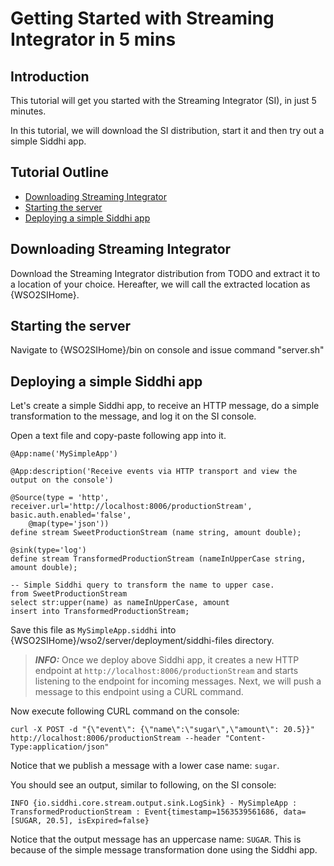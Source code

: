 # Getting Started with Streaming Integrator in 5 mins

## Introduction

This tutorial will get you started with the Streaming Integrator (SI), in just 5 minutes.

In this tutorial, we will download the SI distribution, start it and then try out a simple Siddhi app.

## Tutorial Outline

- [Downloading Streaming Integrator](#downloading-streaming-integrator)
- [Starting the server](#starting-the-server)
- [Deploying a simple Siddhi app](#deploying-a-simple-siddhi-app)

## Downloading Streaming Integrator

Download the Streaming Integrator distribution from TODO and extract it to a location of your choice. Hereafter, we will call the extracted location as {WSO2SIHome}.  

## Starting the server

Navigate to {WSO2SIHome}/bin on console and issue command "server.sh"

## Deploying a simple Siddhi app

Let's create a simple Siddhi app, to receive an HTTP message, do a simple transformation to the message, and log it on the SI console. 

Open a text file and copy-paste following app into it.
```
@App:name('MySimpleApp')

@App:description('Receive events via HTTP transport and view the output on the console')

@Source(type = 'http', receiver.url='http://localhost:8006/productionStream', basic.auth.enabled='false',
    @map(type='json'))
define stream SweetProductionStream (name string, amount double);

@sink(type='log')
define stream TransformedProductionStream (nameInUpperCase string, amount double);

-- Simple Siddhi query to transform the name to upper case.
from SweetProductionStream
select str:upper(name) as nameInUpperCase, amount
insert into TransformedProductionStream;
```
Save this file as `MySimpleApp.siddhi` into {WSO2SIHome}/wso2/server/deployment/siddhi-files directory.

> **_INFO:_** Once we deploy above Siddhi app, it creates a new HTTP endpoint at `http://localhost:8006/productionStream` and starts listening to the endpoint for incoming messages. Next, we will push a message to this endpoint using a CURL command. 

Now execute following CURL command on the console:
```
curl -X POST -d "{\"event\": {\"name\":\"sugar\",\"amount\": 20.5}}"  http://localhost:8006/productionStream --header "Content-Type:application/json"
```  
Notice that we publish a message with a lower case name: `sugar`. 

You should see an output, similar to following, on the SI console:
```
INFO {io.siddhi.core.stream.output.sink.LogSink} - MySimpleApp : TransformedProductionStream : Event{timestamp=1563539561686, data=[SUGAR, 20.5], isExpired=false}
```
Notice that the output message has an uppercase name: `SUGAR`. This is because of the simple message transformation done using the Siddhi app. 

 